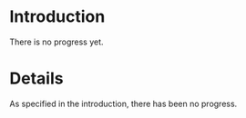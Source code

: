 # Introduction #

There is no progress yet.

# Details #

As specified in the introduction, there has been no progress.